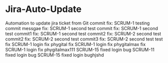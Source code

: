 # Jira-Auto-Update
Automation to update jira ticket from Git commit
fix: SCRUM-1 testing commit messgae
fix: SCRUM-1 second test commit
fix: SCRUM-1 second test commit1
fix: SCRUM-1 second test commit2
fix: SCRUM-2 second test commit2
fix: SCRUM-2 second test commit3
fix: SCRUM-2 second test test
fix SCRUM-1 login fix phygital
fix SCRUM-1 login fix phygitalmax
fix SCRUM-1 login fix phygitalmax111
SCRUM-15 fixed login bug
SCRUM-11 fixed login bug
SCRUM-15 fixed login bughjshd
